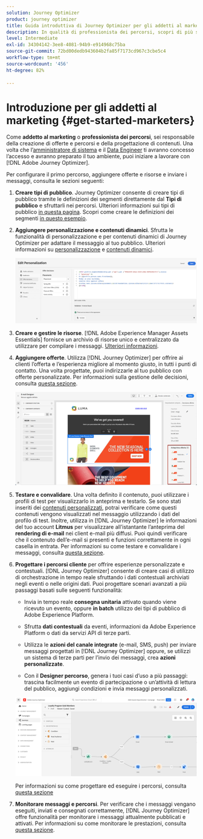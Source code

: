 ```yaml
---
solution: Journey Optimizer
product: journey optimizer
title: Guida introduttiva di Journey Optimizer per gli addetti al marketing
description: In qualità di professionista dei percorsi, scopri di più su come utilizzare Journey Optimizer
level: Intermediate
exl-id: 34304142-3ee8-4081-94b9-e914968c75ba
source-git-commit: 72bd00dedb943604b2fa85f7173cd967c3cbe5c4
workflow-type: tm+mt
source-wordcount: '456'
ht-degree: 82%

---
```


# Introduzione per gli addetti al marketing {#get-started-marketers}

Come **addetto al marketing** o **professionista dei percorsi**, sei responsabile della creazione di offerte e percorsi e della progettazione di contenuti. Una volta che l’[amministratore di sistema](administrator.md) e il [Data Engineer](data-engineer.md) ti avranno concesso l’accesso e avranno preparato il tuo ambiente, puoi iniziare a lavorare con [!DNL Adobe Journey Optimizer].

Per configurare il primo percorso, aggiungere offerte e risorse e inviare i messaggi, consulta le sezioni seguenti:

1. **Creare tipi di pubblico**. Journey Optimizer consente di creare tipi di pubblico tramite le definizioni dei segmenti direttamente dal **Tipi di pubblico** e sfruttarli nei percorsi.  Ulteriori informazioni sui tipi di pubblico [in questa pagina](../../audience/about-audiences.md). Scopri come creare le definizioni dei segmenti [in questo esempio](../../audience/creating-a-segment-definition.md).

1. **Aggiungere personalizzazione e contenuti dinamici**. Sfrutta le funzionalità di personalizzazione e per contenuti dinamici di Journey Optimizer per adattare il messaggio al tuo pubblico. Ulteriori informazioni su [personalizzazione](../../personalization/personalize.md) e [contenuti dinamici](../../personalization/get-started-dynamic-content.md).

   ![](../assets/perso_ee2.png)

1. **Creare e gestire le risorse**. [!DNL Adobe Experience Manager Assets Essentials] fornisce un archivio di risorse unico e centralizzato da utilizzare per compilare i messaggi. [Ulteriori informazioni](../../email/assets-essentials.md).

1. **Aggiungere offerte**. Utilizza [!DNL Journey Optimizer] per offrire ai clienti l’offerta e l’esperienza migliore al momento giusto, in tutti i punti di contatto. Una volta progettate, puoi indirizzarle al tuo pubblico con offerte personalizzate. Per informazioni sulla gestione delle decisioni, consulta [questa sezione](../../offers/get-started/starting-offer-decisioning.md).

   ![](../assets/offers-e2e-offers-displayed.png)

1. **Testare e convalidare**. Una volta definito il contenuto, puoi utilizzare i profili di test per visualizzarlo in anteprima e testarlo. Se sono stati inseriti dei [contenuti personalizzati](../../personalization/personalize.md), potrai verificare come questi contenuti vengono visualizzati nel messaggio utilizzando i dati del profilo di test. Inoltre, utilizza in [!DNL Journey Optimizer] le informazioni del tuo account **Litmus** per visualizzare all’istantante l’anteprima del **rendering di e-mail** nei client e-mail più diffusi. Puoi quindi verificare che il contenuto dell’e-mail si presenti e funzioni correttamente in ogni casella in entrata. Per informazioni su come testare e convalidare i messaggi, consulta [questa sezione](../../email/preview.md).

1. **Progettare i percorsi cliente** per offrire esperienze personalizzate e contestuali. [!DNL Journey Optimizer] consente di creare casi di utilizzo di orchestrazione in tempo reale sfruttando i dati contestuali archiviati negli eventi o nelle origini dati. Puoi progettare scenari avanzati a più passaggi basati sulle seguenti funzionalità:

   * Invia in tempo reale **consegna unitaria** attivato quando viene ricevuto un evento, oppure **in batch** utilizzo dei tipi di pubblico di Adobe Experience Platform.

   * Sfrutta **dati contestuali** da eventi, informazioni da Adobe Experience Platform o dati da servizi API di terze parti.

   * Utilizza le **azioni del canale integrate** (e-mail, SMS, push) per inviare messaggi progettati in [!DNL Journey Optimizer] oppure, se utilizzi un sistema di terze parti per l’invio dei messaggi, crea **azioni personalizzate**.

   * Con il **Designer percorso**, genera i tuoi casi d’uso a più passaggi: trascina facilmente un evento di partecipazione o un’attività di lettura del pubblico, aggiungi condizioni e invia messaggi personalizzati.

   ![](../assets/journey-design.png)

   Per informazioni su come progettare ed eseguire i percorsi, consulta [questa sezione](../../building-journeys/journey-gs.md)

1. **Monitorare messaggi e percorsi**. Per verificare che i messaggi vengano eseguiti, inviati e consegnati correttamente, [!DNL Journey Optimizer] offre funzionalità per monitorare i messaggi attualmente pubblicati e attivati. Per informazioni su come monitorare le prestazioni, consulta [questa sezione](../../reports/global-report.md).
